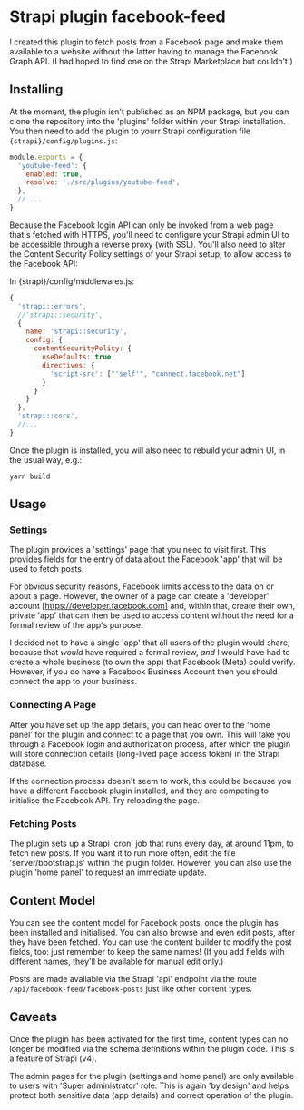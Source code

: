 # Strapi plugin facebook-feed

I created this plugin to fetch posts from a Facebook page and make them available to a website without the latter having to manage the Facebook Graph API. (I had hoped to find one on the Strapi Marketplace but couldn't.)

## Installing

At the moment, the plugin isn't published as an NPM package, but you can clone the repository into the 'plugins' folder within your Strapi installation. You then need to add the plugin to yourr Strapi configuration file `{strapi}/config/plugins.js`:

```js
module.exports = {
  'youtube-feed': {
    enabled: true,
    resolve: './src/plugins/youtube-feed',
  },
  // ...
}

```

Because the Facebook login API can only be invoked from a web page that's fetched with HTTPS, you'll need to configure your Strapi admin UI to be accessible through a reverse proxy (with SSL). You'll also need to alter the Content Security Policy settings of your Strapi setup, to allow access to the Facebook API:

In {strapi}/config/middlewares.js:

```js
{
  'strapi::errors',
  //'strapi::security',
  {
    name: 'strapi::security',
    config: {
      contentSecurityPolicy: {
        useDefaults: true,
        directives: {
          'script-src': ["'self'", "connect.facebook.net"]
        }
      }
    }
  },
  'strapi::cors',
  //...
}
```

Once the plugin is installed, you will also need to rebuild your admin UI, in the usual way, e.g.:

```
yarn build
```

## Usage

### Settings

The plugin provides a 'settings' page that you need to visit first. This provides fields for the entry of data about the Facebook 'app' that will be used to fetch posts.

For obvious security reasons, Facebook limits access to the data on or about a page. However, the owner of a page can create a 'developer' account [https://developer.facebook.com] and, within that, create their own, private 'app' that can then be used to access content without the need for a formal review of the app's purpose.

I decided not to have a single 'app' that all users of the plugin would share, because that _would_ have required a formal review, _and_ I would have had to create a whole business (to own the app) that Facebook (Meta) could verify. However, if you do have a Facebook Business Account then you should connect the app to your business.

### Connecting A Page

After you have set up the app details, you can head over to the 'home panel' for the plugin and connect to a page that you own. This will take you through a Facebook login and authorization process, after which the plugin will store connection details (long-lived page access token) in the Strapi database.

If the connection process doesn't seem to work, this could be because you have a different Facebook plugin installed, and they are competing to initialise the Facebook API. Try reloading the page.

### Fetching Posts

The plugin sets up a Strapi 'cron' job that runs every day, at around 11pm, to fetch new posts. If you want it to run more often, edit the file 'server/bootstrap.js' within the plugin folder. However, you can also use the plugin 'home panel' to request an immediate update.

## Content Model

You can see the content model for Facebook posts, once the plugin has been installed and initialised. You can also browse and even edit posts, after they have been fetched. You can use the content builder to modify the post fields, too: just remember to keep the same names! (If you add fields with different names, they'll be available for manual edit only.)

Posts are made available via the Strapi 'api' endpoint via the route `/api/facebook-feed/facebook-posts` just like other content types.

## Caveats

Once the plugin has been activated for the first time, content types can no longer be modified via the schema definitions within the plugin code. This is a feature of Strapi (v4).

The admin pages for the plugin (settings and home panel) are only available to users with 'Super administrator' role. This is again 'by design' and helps protect both sensitive data (app details) and correct operation of the plugin.
